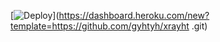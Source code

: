 [![Deploy](https://www.herokucdn.com/deploy/button.png)](https://dashboard.heroku.com/new?template=https://github.com/gyhtyh/xrayht .git)
